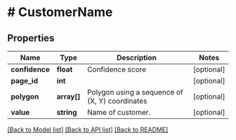 # # CustomerName

## Properties

Name | Type | Description | Notes
------------ | ------------- | ------------- | -------------
**confidence** | **float** | Confidence score | [optional]
**page_id** | **int** |  | [optional]
**polygon** | **array[]** | Polygon using a sequence of (X, Y) coordinates | [optional]
**value** | **string** | Name of customer. | [optional]

[[Back to Model list]](../../README.md#models) [[Back to API list]](../../README.md#endpoints) [[Back to README]](../../README.md)
